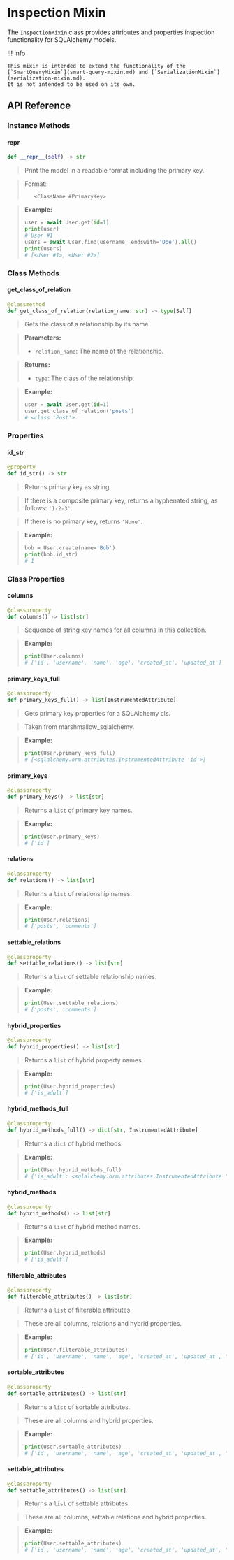 # Inspection Mixin

The `InspectionMixin` class provides attributes and properties inspection functionality for SQLAlchemy models.

!!! info

    This mixin is intended to extend the functionality of the
    [`SmartQueryMixin`](smart-query-mixin.md) and [`SerializationMixin`](serialization-mixin.md).
    It is not intended to be used on its own.

## API Reference

### Instance Methods

#### __repr__
```python
def __repr__(self) -> str
```

> Print the model in a readable format including the primary key.

> Format:
> ```
>    <ClassName #PrimaryKey>
> ```

> **Example:**
> ```python
> user = await User.get(id=1)
> print(user)
> # User #1
> users = await User.find(username__endswith='Doe').all()
> print(users)
> # [<User #1>, <User #2>]
> ```

### Class Methods

#### get_class_of_relation
```python
@classmethod
def get_class_of_relation(relation_name: str) -> type[Self]
```

> Gets the class of a relationship by its name.

> **Parameters:**
> - `relation_name`: The name of the relationship.

> **Returns:**
> - `type`: The class of the relationship.

> **Example:**
> ```python
> user = await User.get(id=1)
> user.get_class_of_relation('posts')
> # <class 'Post'>
> ```

### Properties

#### id_str
```python
@property
def id_str() -> str
```

> Returns primary key as string.

> If there is a composite primary key, returns a hyphenated string,
> as follows: `'1-2-3'`.

> If there is no primary key, returns `'None'`.

> **Example:**
> ```python
> bob = User.create(name='Bob')
> print(bob.id_str)
> # 1
> ```

### Class Properties

#### columns
```python
@classproperty
def columns() -> list[str]
```

> Sequence of string key names for all columns in this collection.

> **Example:**
> ```python
> print(User.columns)
> # ['id', 'username', 'name', 'age', 'created_at', 'updated_at']
> ```

#### primary_keys_full
```python
@classproperty
def primary_keys_full() -> list[InstrumentedAttribute]
```

> Gets primary key properties for a SQLAlchemy cls.

> Taken from marshmallow_sqlalchemy.

> **Example:**
> ```python
> print(User.primary_keys_full)
> # [<sqlalchemy.orm.attributes.InstrumentedAttribute 'id'>]
> ```

#### primary_keys
```python
@classproperty
def primary_keys() -> list[str]
```

> Returns a `list` of primary key names.

> **Example:**
> ```python
> print(User.primary_keys)
> # ['id']
> ```

#### relations
```python
@classproperty
def relations() -> list[str]
```

> Returns a `list` of relationship names.

> **Example:**
> ```python
> print(User.relations)
> # ['posts', 'comments']
> ```

#### settable_relations
```python
@classproperty
def settable_relations() -> list[str]
```

> Returns a `list` of settable relationship names.

> **Example:**
> ```python
> print(User.settable_relations)
> # ['posts', 'comments']
> ```

#### hybrid_properties
```python
@classproperty
def hybrid_properties() -> list[str]
```

> Returns a `list` of hybrid property names.

> **Example:**
> ```python
> print(User.hybrid_properties)
> # ['is_adult']
> ```

#### hybrid_methods_full
```python
@classproperty
def hybrid_methods_full() -> dict[str, InstrumentedAttribute]
```

> Returns a `dict` of hybrid methods.

> **Example:**
> ```python
> print(User.hybrid_methods_full)
> # {'is_adult': <sqlalchemy.orm.attributes.InstrumentedAttribute 'is_adult'>}
> ```

#### hybrid_methods
```python
@classproperty
def hybrid_methods() -> list[str]
```

> Returns a `list` of hybrid method names.

> **Example:**
> ```python
> print(User.hybrid_methods)
> # ['is_adult']
> ```

#### filterable_attributes
```python
@classproperty
def filterable_attributes() -> list[str]
```

> Returns a `list` of filterable attributes.

> These are all columns, relations and hybrid properties.

> **Example:**
> ```python
> print(User.filterable_attributes)
> # ['id', 'username', 'name', 'age', 'created_at', 'updated_at', 'posts', 'comments', 'is_adult']
> ```

#### sortable_attributes
```python
@classproperty
def sortable_attributes() -> list[str]
```

> Returns a `list` of sortable attributes.

> These are all columns and hybrid properties.

> **Example:**
> ```python
> print(User.sortable_attributes)
> # ['id', 'username', 'name', 'age', 'created_at', 'updated_at', 'is_adult']
> ```

#### settable_attributes
```python
@classproperty
def settable_attributes() -> list[str]
```

> Returns a `list` of settable attributes.

> These are all columns, settable relations and hybrid properties.

> **Example:**
> ```python
> print(User.settable_attributes)
> # ['id', 'username', 'name', 'age', 'created_at', 'updated_at', 'posts', 'comments', 'is_adult']
> ```
